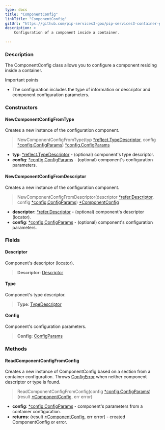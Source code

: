 ```yaml
---
type: docs
title: "ComponentConfig"
linkTitle: "ComponentConfig"
gitUrl: "https://github.com/pip-services3-gox/pip-services3-container-gox"
description: >
    Configuration of a component inside a container.
   
---
```


### Description

The ComponentConfig class allows you to configure a component residing inside a container.

Important points

- The configuration includes the type of information or descriptor and component configuration parameters.

### Constructors

#### NewComponentConfigFromType
Creates a new instance of the configuration component.

> NewComponentConfigFromType(typ [*reflect.TypeDescriptor](../../../commons/reflect/type_descriptor), config [*config.ConfigParams](../../../commons/config/config_params)) [*config.ConfigParams](../../../commons/config/config_params)

- **typ**: [*reflect.TypeDescriptor](../../../commons/reflect/type_descriptor) - (optional) component's type descriptor.
- **config**: [*config.ConfigParams](../../../commons/config/config_params) - (optional) component's configuration parameters.

#### NewComponentConfigFromDescriptor
Creates a new instance of the configuration component.

> NewComponentConfigFromDescriptor(descriptor [*refer.Descriptor](../../../commons/refer/descriptor), config [*config.ConfigParams](../../../commons/config/config_params)) [*ComponentConfig]()

- **descriptor**: [*refer.Descriptor](../../../commons/refer/descriptor) - (optional) component's descriptor (locator).
- **config**: [*config.ConfigParams](../../../commons/config/config_params) - (optional) component's configuration parameters.


### Fields

<span class="hide-title-link">

#### Descriptor
Component's descriptor (locator).
> **Descriptor**: [Descriptor](../../../commons/refer/descriptor)

#### Type
Component's type descriptor.
> **Type**: [TypeDescriptor](../../../commons/reflect/type_descriptor)

#### Config
Component's configuration parameters.
> **Config**: [ConfigParams](../../../commons/config/config_params)

</span>

### Methods

#### ReadComponentConfigFromConfig
Creates a new instance of ComponentConfig based on a section from a container configuration.
Throws [ConfigError](../../../commons/errors/config_error) when neither component descriptor or type is found.

> ReadComponentConfigFromConfig(config [*config.ConfigParams](../../../commons/config/config_params)) (result [*ComponentConfig](), err error)

- **config**: [*config.ConfigParams](../../../commons/config/config_params) - component's parameters from a container configuration.
- **returns**: (result [*ComponentConfig](), err error) - created ComponentConfig or error.
